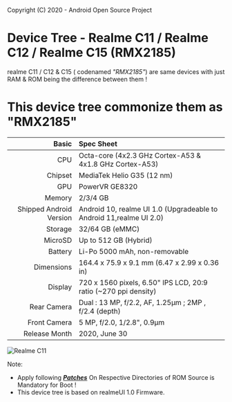 Copyright (C) 2020 - Android Open Source Project

Device Tree - Realme C11 / Realme C12 / Realme C15 (RMX2185)
===============================================================

realme C11 / C12 & C15 ( codenamed _"RMX2185"_) are same devices with just RAM & ROM being the difference between them !

This device tree commonize them as "RMX2185"
================================================================

Basic   | Spec Sheet
-------:|:-------------------------
CPU     | Octa-core (4x2.3 GHz Cortex-A53 & 4x1.8 GHz Cortex-A53)
Chipset | MediaTek Helio G35 (12 nm)
GPU     | PowerVR GE8320
Memory  | 2/3/4 GB
Shipped Android Version | Android 10, realme UI 1.0 (Upgradeable to Android 11,realme UI 2.0)
Storage | 32/64 GB (eMMC)
MicroSD | Up to 512 GB (Hybrid)
Battery | Li-Po 5000 mAh, non-removable
Dimensions | 164.4 x 75.9 x 9.1 mm (6.47 x 2.99 x 0.36 in)
Display | 720 x 1560 pixels, 6.50" IPS LCD, 20:9 ratio (~270 ppi density)
Rear Camera  | Dual : 13 MP, f/2.2, AF, 1.25µm ; 2MP , f/2.4 (depth)
Front Camera | 	5 MP, f/2.0, 1/2.8", 0.9µm
Release Month | 2020, June 30

![Realme C11](https://fdn2.gsmarena.com/vv/pics/realme/realme-c11-1.jpg "Realme C11")

Note: 
* Apply following [***Patches***](https://github.com/techyminati/patches) On Respective Directories of ROM Source is Mandatory for Boot ! 
* This device tree is based on realmeUI 1.0 Firmware.
